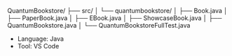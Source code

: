   QuantumBookstore/
├── src/
│ └── quantumbookstore/
│ ├── Book.java
│ ├── PaperBook.java
│ ├── EBook.java
│ ├── ShowcaseBook.java
│ ├── QuantumBookstore.java
│ └── QuantumBookstoreFullTest.java

- Language: Java 
- Tool: VS Code
